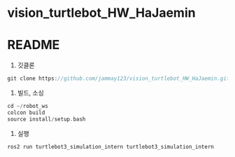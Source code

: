 # vision_turtlebot_HW_HaJaemin
# README

1. 깃클론

```cpp
git clone https://github.com/jammay123/vision_turtlebot_HW_HaJaemin.git ~/robot_ws/src
```

1. 빌드, 소싱

```cpp
cd ~/robot_ws
colcon build
source install/setup.bash

```

1. 실행

```cpp
ros2 run turtlebot3_simulation_intern turtlebot3_simulation_intern
```
